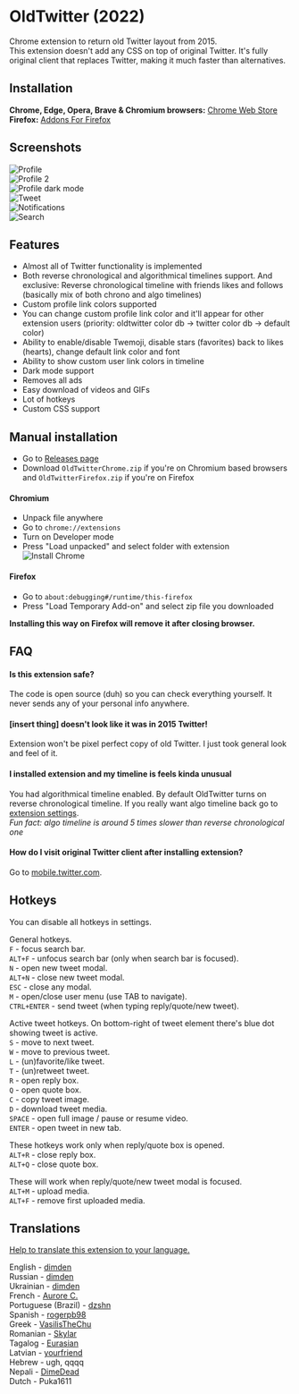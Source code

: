 # OldTwitter (2022)
Chrome extension to return old Twitter layout from 2015.  
This extension doesn't add any CSS on top of original Twitter. It's fully original client that replaces Twitter, making it much faster than alternatives.  
  
## Installation
**Chrome, Edge, Opera, Brave & Chromium browsers:** [Chrome Web Store](https://chrome.google.com/webstore/detail/old-twitter-layout-2022/jgejdcdoeeabklepnkdbglgccjpdgpmf)  
**Firefox:** [Addons For Firefox](https://addons.mozilla.org/en-US/firefox/addon/old-twitter-layout-2022/)  
  
## Screenshots  
![Profile](https://lune.dimden.dev/049d147d03.png)  
![Profile 2](https://lune.dimden.dev/e073d858d4.png)  
![Profile dark mode](https://lune.dimden.dev/8e7afd71fe.png)  
![Tweet](https://lune.dimden.dev/2381fb0adb.png)  
![Notifications](https://lune.dimden.dev/079d8c046c.png)  
![Search](https://lune.dimden.dev/575b9d30f1.png)  
  
## Features
- Almost all of Twitter functionality is implemented
- Both reverse chronological and algorithmical timelines support. And exclusive: Reverse chronological timeline with friends likes and follows (basically mix of both chrono and algo timelines)
- Custom profile link colors supported
- You can change custom profile link color and it'll appear for other extension users (priority: oldtwitter color db -> twitter color db -> default color)
- Ability to enable/disable Twemoji, disable stars (favorites) back to likes (hearts), change default link color and font
- Ability to show custom user link colors in timeline
- Dark mode support
- Removes all ads
- Easy download of videos and GIFs
- Lot of hotkeys
- Custom CSS support
  
## Manual installation
- Go to [Releases page](https://github.com/dimdenGD/OldTwitter/releases/)  
- Download `OldTwitterChrome.zip` if you're on Chromium based browsers and `OldTwitterFirefox.zip` if you're on Firefox  
  
#### Chromium
- Unpack file anywhere  
- Go to `chrome://extensions`  
- Turn on Developer mode  
- Press "Load unpacked" and select folder with extension  
![Install Chrome](https://lune.dimden.dev/ef1ac2f9ef.png)  

#### Firefox
- Go to `about:debugging#/runtime/this-firefox`  
- Press "Load Temporary Add-on" and select zip file you downloaded
  
**Installing this way on Firefox will remove it after closing browser.**
  
## FAQ
#### Is this extension safe?
The code is open source (duh) so you can check everything yourself. It never sends any of your personal info anywhere.  

#### [insert thing] doesn't look like it was in 2015 Twitter!
Extension won't be pixel perfect copy of old Twitter. I just took general look and feel of it.

#### I installed extension and my timeline is feels kinda unusual
You had algorithmical timeline enabled. By default OldTwitter turns on reverse chronological timeline. If you really want algo timeline back go to [extension settings](https://twitter.com/old/settings).  
*Fun fact: algo timeline is around 5 times slower than reverse chronological one*  

#### How do I visit original Twitter client after installing extension?
Go to [mobile.twitter.com](https://mobile.twitter.com).
  
## Hotkeys
You can disable all hotkeys in settings.  
  
General hotkeys.  
`F` - focus search bar.  
`ALT+F` - unfocus search bar (only when search bar is focused).  
`N` - open new tweet modal.  
`ALT+N` - close new tweet modal.  
`ESC` - close any modal.  
`M` - open/close user menu (use TAB to navigate).  
`CTRL+ENTER` - send tweet (when typing reply/quote/new tweet).  
  
Active tweet hotkeys. On bottom-right of tweet element there's blue dot showing tweet is active.  
`S` - move to next tweet.  
`W` - move to previous tweet.  
`L` - (un)favorite/like tweet.  
`T` - (un)retweet tweet.  
`R` - open reply box.  
`Q` - open quote box.  
`C` - copy tweet image.  
`D` - download tweet media.  
`SPACE` - open full image / pause or resume video.  
`ENTER` - open tweet in new tab.  
  
These hotkeys work only when reply/quote box is opened.  
`ALT+R` - close reply box.  
`ALT+Q` - close quote box.  
  
These will work when reply/quote/new tweet modal is focused.  
`ALT+M` - upload media.  
`ALT+F` - remove first uploaded media.   

## Translations
[Help to translate this extension to your language.](https://github.com/dimdenGD/OldTwitter/tree/master/_locales)  
  
English - [dimden](https://dimden.dev/)  
Russian - [dimden](https://dimden.dev/)  
Ukrainian - [dimden](https://dimden.dev/)  
French - [Aurore C.](https://asuure.com/)  
Portuguese (Brazil) - [dzshn](https://dzshn.xyz/)  
Spanish - [rogerpb98](https://twitter.com/anbulansia)  
Greek - [VasilisTheChu](https://pikachu.systems/)  
Romanian - [Skylar](https://143.dust.moe/)  
Tagalog - [Eurasian](https://twitter.com/NotPROxV)  
Latvian - [yourfriend](https://3.141.lv/)  
Hebrew - ugh, qqqq  
Nepali - [DimeDead](https://dimedead.neocities.org/)  
Dutch - Puka1611  